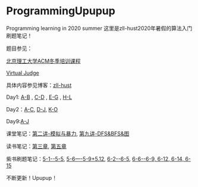 # ProgrammingUpupup
Programming learning in 2020 summer
这里是zll-hust2020年暑假的算法入门刷题笔记！

题目参见：

[北京理工大学ACM冬季培训课程](https://www.bilibili.com/video/BV1pE411E7RV)

[Virtual Judge](https://vjudge.net/)

具体内容参见博客：[zll-hust](https://blog.csdn.net/zll_hust)

Day1: [A-B](https://blog.csdn.net/zll_hust/article/details/106989299) , [C-D](https://blog.csdn.net/zll_hust/article/details/107008236) , [E-G](https://blog.csdn.net/zll_hust/article/details/107018752) , [H-L](https://blog.csdn.net/zll_hust/article/details/107043441)

Day2：[A-C](https://blog.csdn.net/zll_hust/article/details/107115733), [D-J](https://blog.csdn.net/zll_hust/article/details/107161992), [K-O](https://blog.csdn.net/zll_hust/article/details/107179040)

Day9:[A-J](https://blog.csdn.net/zll_hust/article/details/107300864)

课堂笔记：[第二讲-模拟与暴力](https://blog.csdn.net/zll_hust/article/details/107085995), [第九讲-DFS&BFS&图](https://blog.csdn.net/zll_hust/article/details/107300864)

读书笔记：[第三章](https://blog.csdn.net/zll_hust/article/details/107075387), [第五章](https://blog.csdn.net/zll_hust/article/details/107115733)

紫书刷题笔记：[5-1--5-5](https://blog.csdn.net/zll_hust/article/details/107215908), [5-6—-5-9+5.12](https://blog.csdn.net/zll_hust/article/details/107229192), [6-2--6-5](https://blog.csdn.net/zll_hust/article/details/107268109), [6-6--6-9, 6-12, 6-14, 6-15](https://blog.csdn.net/zll_hust/article/details/107284525)


不断更新！Upupup！
